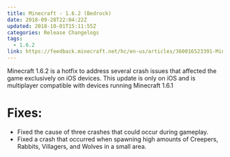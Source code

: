 ```yaml
---
title: Minecraft - 1.6.2 (Bedrock)
date: 2018-09-28T22:04:22Z
updated: 2018-10-01T15:11:55Z
categories: Release Changelogs
tags:
  - 1.6.2
link: https://feedback.minecraft.net/hc/en-us/articles/360016523391-Minecraft-1-6-2-Bedrock
---
```


Minecraft 1.6.2 is a hotfix to address several crash issues that affected the game exclusively on iOS devices. This update is only on iOS and is multiplayer compatible with devices running Minecraft 1.6.1

# Fixes:

- Fixed the cause of three crashes that could occur during gameplay.
- Fixed a crash that occurred when spawning high amounts of Creepers, Rabbits, Villagers, and Wolves in a small area.
